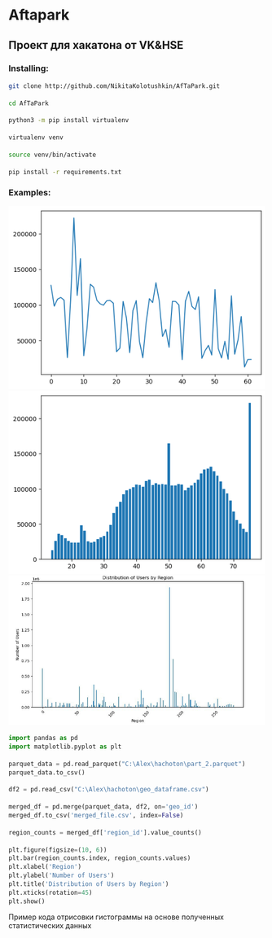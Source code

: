 # Aftapark

## Проект для хакатона от VK&HSE

### Installing:
```bash
git clone http://github.com/NikitaKolotushkin/AfTaPark.git

cd AfTaPark

python3 -m pip install virtualenv

virtualenv venv

source venv/bin/activate

pip install -r requirements.txt
```

### Examples:
![Зависимость кол-ва запросов от возраста](/src/img/ages_requests_graph.png)
![Зависимость кол-ва запросов от возраста](/src/img/correct_ages_requests.png)
![Зависимость кол-ва пользователей от региона](/src/img/distribution_users_by_region.jpeg)

```python
import pandas as pd
import matplotlib.pyplot as plt

parquet_data = pd.read_parquet("C:\Alex\hachoton\part_2.parquet")
parquet_data.to_csv()

df2 = pd.read_csv("C:\Alex\hachoton\geo_dataframe.csv")

merged_df = pd.merge(parquet_data, df2, on='geo_id')
merged_df.to_csv('merged_file.csv', index=False)

region_counts = merged_df['region_id'].value_counts()

plt.figure(figsize=(10, 6))
plt.bar(region_counts.index, region_counts.values)
plt.xlabel('Region')
plt.ylabel('Number of Users')
plt.title('Distribution of Users by Region')
plt.xticks(rotation=45)
plt.show()
```

Пример кода отрисовки гистограммы на основе полученных статистических данных